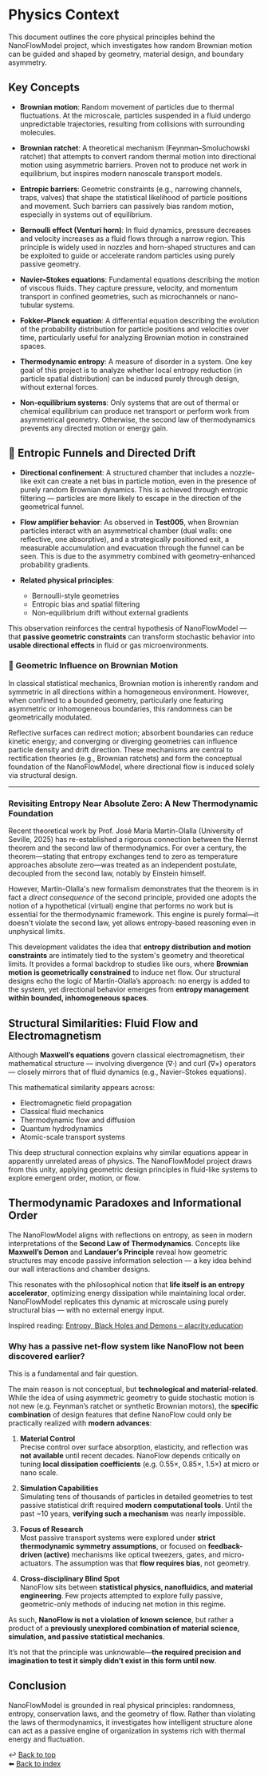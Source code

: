 # Physics Context

This document outlines the core physical principles behind the NanoFlowModel project, which investigates how random Brownian motion can be guided and shaped by geometry, material design, and boundary asymmetry.

## Key Concepts

- **Brownian motion**: Random movement of particles due to thermal fluctuations. At the microscale, particles suspended in a fluid undergo unpredictable trajectories, resulting from collisions with surrounding molecules.

- **Brownian ratchet**: A theoretical mechanism (Feynman–Smoluchowski ratchet) that attempts to convert random thermal motion into directional motion using asymmetric barriers. Proven not to produce net work in equilibrium, but inspires modern nanoscale transport models.

- **Entropic barriers**: Geometric constraints (e.g., narrowing channels, traps, valves) that shape the statistical likelihood of particle positions and movement. Such barriers can passively bias random motion, especially in systems out of equilibrium.

- **Bernoulli effect (Venturi horn)**: In fluid dynamics, pressure decreases and velocity increases as a fluid flows through a narrow region. This principle is widely used in nozzles and horn-shaped structures and can be exploited to guide or accelerate random particles using purely passive geometry.

- **Navier–Stokes equations**: Fundamental equations describing the motion of viscous fluids. They capture pressure, velocity, and momentum transport in confined geometries, such as microchannels or nano-tubular systems.

- **Fokker–Planck equation**: A differential equation describing the evolution of the probability distribution for particle positions and velocities over time, particularly useful for analyzing Brownian motion in constrained spaces.

- **Thermodynamic entropy**: A measure of disorder in a system. One key goal of this project is to analyze whether local entropy reduction (in particle spatial distribution) can be induced purely through design, without external forces.

- **Non-equilibrium systems**: Only systems that are out of thermal or chemical equilibrium can produce net transport or perform work from asymmetrical geometry. Otherwise, the second law of thermodynamics prevents any directed motion or energy gain.

## 🔁 Entropic Funnels and Directed Drift

- **Directional confinement**: A structured chamber that includes a nozzle-like exit can create a net bias in particle motion, even in the presence of purely random Brownian dynamics. This is achieved through entropic filtering — particles are more likely to escape in the direction of the geometrical funnel.

- **Flow amplifier behavior**: As observed in **Test005**, when Brownian particles interact with an asymmetrical chamber (dual walls: one reflective, one absorptive), and a strategically positioned exit, a measurable accumulation and evacuation through the funnel can be seen. This is due to the asymmetry combined with geometry-enhanced probability gradients.

- **Related physical principles**:
  - Bernoulli-style geometries
  - Entropic bias and spatial filtering
  - Non-equilibrium drift without external gradients

This observation reinforces the central hypothesis of NanoFlowModel — that **passive geometric constraints** can transform stochastic behavior into **usable directional effects** in fluid or gas microenvironments.

### 🧩 Geometric Influence on Brownian Motion

In classical statistical mechanics, Brownian motion is inherently random and symmetric in all directions within a homogeneous environment. However, when confined to a bounded geometry, particularly one featuring asymmetric or inhomogeneous boundaries, this randomness can be geometrically modulated.

Reflective surfaces can redirect motion; absorbent boundaries can reduce kinetic energy; and converging or diverging geometries can influence particle density and drift direction. These mechanisms are central to rectification theories (e.g., Brownian ratchets) and form the conceptual foundation of the NanoFlowModel, where directional flow is induced solely via structural design.

---

### Revisiting Entropy Near Absolute Zero: A New Thermodynamic Foundation

Recent theoretical work by Prof. José María Martín-Olalla (University of Seville, 2025) has re-established a rigorous connection between the Nernst theorem and the second law of thermodynamics. For over a century, the theorem—stating that entropy exchanges tend to zero as temperature approaches absolute zero—was treated as an independent postulate, decoupled from the second law, notably by Einstein himself.

However, Martín-Olalla's new formalism demonstrates that the theorem is in fact a _direct consequence_ of the second principle, provided one adopts the notion of a hypothetical (virtual) engine that performs no work but is essential for the thermodynamic framework. This engine is purely formal—it doesn't violate the second law, yet allows entropy-based reasoning even in unphysical limits.

This development validates the idea that **entropy distribution and motion constraints** are intimately tied to the system's geometry and theoretical limits. It provides a formal backdrop to studies like ours, where **Brownian motion is geometrically constrained** to induce net flow. Our structural designs echo the logic of Martín-Olalla’s approach: no energy is added to the system, yet directional behavior emerges from **entropy management within bounded, inhomogeneous spaces**.

## Structural Similarities: Fluid Flow and Electromagnetism

Although **Maxwell’s equations** govern classical electromagnetism, their mathematical structure — involving divergence (∇·) and curl (∇×) operators — closely mirrors that of fluid dynamics (e.g., Navier–Stokes equations).

This mathematical similarity appears across:

- Electromagnetic field propagation
- Classical fluid mechanics
- Thermodynamic flow and diffusion
- Quantum hydrodynamics
- Atomic-scale transport systems

This deep structural connection explains why similar equations appear in apparently unrelated areas of physics. The NanoFlowModel project draws from this unity, applying geometric design principles in fluid-like systems to explore emergent order, motion, or flow.

## Thermodynamic Paradoxes and Informational Order

The NanoFlowModel aligns with reflections on entropy, as seen in modern interpretations of the **Second Law of Thermodynamics**. Concepts like **Maxwell’s Demon** and **Landauer’s Principle** reveal how geometric structures may encode passive information selection — a key idea behind our wall interactions and chamber designs.

This resonates with the philosophical notion that **life itself is an entropy accelerator**, optimizing energy dissipation while maintaining local order. NanoFlowModel replicates this dynamic at microscale using purely structural bias — with no external energy input.

Inspired reading: [Entropy, Black Holes and Demons – alacrity.education](https://blog.alacrity.ro/entropie-gauri-negre-si-demoni/)

### Why has a passive net-flow system like NanoFlow not been discovered earlier?

This is a fundamental and fair question.

The main reason is not conceptual, but **technological and material-related**. While the idea of using asymmetric geometry to guide stochastic motion is not new (e.g. Feynman’s ratchet or synthetic Brownian motors), the **specific combination** of design features that define NanoFlow could only be practically realized with **modern advances**:

1. **Material Control**  
   Precise control over surface absorption, elasticity, and reflection was **not available** until recent decades. NanoFlow depends critically on tuning **local dissipation coefficients** (e.g. 0.55×, 0.85×, 1.5×) at micro or nano scale.

2. **Simulation Capabilities**  
   Simulating tens of thousands of particles in detailed geometries to test passive statistical drift required **modern computational tools**. Until the past ~10 years, **verifying such a mechanism** was nearly impossible.

3. **Focus of Research**  
   Most passive transport systems were explored under **strict thermodynamic symmetry assumptions**, or focused on **feedback-driven (active)** mechanisms like optical tweezers, gates, and micro-actuators. The assumption was that **flow requires bias**, not geometry.

4. **Cross-disciplinary Blind Spot**  
   NanoFlow sits between **statistical physics, nanofluidics, and material engineering**. Few projects attempted to explore fully passive, geometric-only methods of inducing net motion in this regime.

As such, **NanoFlow is not a violation of known science**, but rather a product of a **previously unexplored combination of material science, simulation, and passive statistical mechanics**.

It’s not that the principle was unknowable—**the required precision and imagination to test it simply didn’t exist in this form until now**.

## Conclusion

NanoFlowModel is grounded in real physical principles: randomness, entropy, conservation laws, and the geometry of flow. Rather than violating the laws of thermodynamics, it investigates how intelligent structure alone can act as a passive engine of organization in systems rich with thermal energy and fluctuation.

↩️ [Back to top](#)  
⬅️ [Back to index](../index.md)
